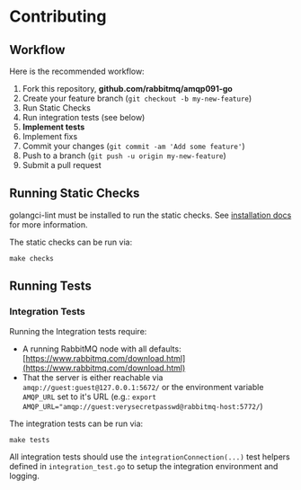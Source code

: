 # Contributing

## Workflow

Here is the recommended workflow:

1. Fork this repository, **github.com/rabbitmq/amqp091-go**
1. Create your feature branch (`git checkout -b my-new-feature`)
1. Run Static Checks
1. Run integration tests (see below)
1. **Implement tests**
1. Implement fixs
1. Commit your changes (`git commit -am 'Add some feature'`)
1. Push to a branch (`git push -u origin my-new-feature`)
1. Submit a pull request

## Running Static Checks

golangci-lint must be installed to run the static checks. See [installation
docs](https://golangci-lint.run/usage/install/) for more information.

The static checks can be run via:

```shell
make checks
```

## Running Tests

### Integration Tests

Running the Integration tests require:

* A running RabbitMQ node with all defaults:
  [https://www.rabbitmq.com/download.html](https://www.rabbitmq.com/download.html)
* That the server is either reachable via `amqp://guest:guest@127.0.0.1:5672/`
  or the environment variable `AMQP_URL` set to it's URL
  (e.g.: `export AMQP_URL="amqp://guest:verysecretpasswd@rabbitmq-host:5772/`)

The integration tests can be run via:

```shell
make tests
```

All integration tests should use the `integrationConnection(...)` test
helpers defined in `integration_test.go` to setup the integration environment
and logging.
